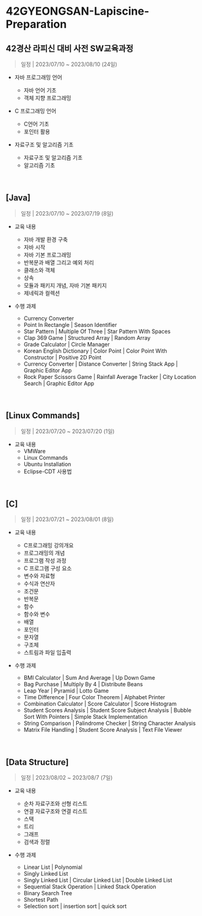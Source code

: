 # 42GYEONGSAN-Lapiscine-Preparation
## 42경산 라피신 대비 사전 SW교육과정
> 일정 | 2023/07/10 ~ 2023/08/10 (24일)
- 자바 프로그래밍 언어
  - 자바 언어 기초
  - 객체 지향 프로그래밍

- C 프로그래밍 언어
  - C언어 기초
  - 포인터 활용

- 자료구조 및 알고리즘 기초
  - 자료구조 및 알고리즘 기초
  - 알고리즘 기초

　

## [Java]
> 일정 | 2023/07/10 ~ 2023/07/19 (8일)
- 교육 내용
  - 자바 개발 환경 구축
  - 자바 시작
  - 자바 기본 프로그래밍
  - 반복문과 배열 그리고 예외 처리
  - 클래스와 객체
  - 상속
  - 모듈과 패키지 개념, 자바 기본 패키지
  - 제네릭과 컬렉션

- 수행 과제
  - Currency Converter
  - Point In Rectangle | Season Identifier
  - Star Pattern | Multiple Of Three | Star Pattern With Spaces
  - Clap 369 Game | Structured Array | Random Array
  - Grade Calculator | Circle Manager
  - Korean English Dictionary | Color Point | Color Point With Constructor | Positive 2D Point
  - Currency Converter | Distance Converter | String Stack App | Graphic Editor App
  - Rock Paper Scissors Game | Rainfall Average Tracker | City Location Search | Graphic Editor App

　

## [Linux Commands]
> 일정 | 2023/07/20 ~ 2023/07/20 (1일)
- 교육 내용
  - VMWare
  - Linux Commands
  - Ubuntu Installation
  - Eclipse-CDT 사용법

　

## [C]
> 일정 | 2023/07/21 ~ 2023/08/01 (8일)
- 교육 내용
  - C프로그래밍 강의개요
  - 프로그래밍의 개념
  - 프로그램 작성 과정
  - C 프로그램 구성 요소
  - 변수와 자료형
  - 수식과 연산자
  - 조건문
  - 반복문
  - 함수
  - 함수와 변수
  - 배열
  - 포인터
  - 문자열
  - 구조체
  - 스트림과 파일 입출력

- 수행 과제
  - BMI Calculator | Sum And Average | Up Down Game
  - Bag Purchase | Multiply By 4 | Distribute Beans
  - Leap Year | Pyramid | Lotto Game
  - Time Difference | Four Color Theorem | Alphabet Printer
  - Combination Calculator | Score Calculator | Score Histogram
  - Student Scores Analysis | Student Score Subject Analysis | Bubble Sort With Pointers | Simple Stack Implementation
  - String Comparison | Palindrome Checker | String Character Analysis
  - Matrix File Handling | Student Score Analysis | Text File Viewer

　

## [Data Structure]
> 일정 | 2023/08/02 ~ 2023/08/7 (7일)
- 교육 내용
  - 순차 자료구조와 선형 리스트
  - 연결 자료구조와 연결 리스트
  - 스택
  - 트리
  - 그래프
  - 검색과 정렬

- 수행 과제
  - Linear List | Polynomial
  - Singly Linked List
  - Singly Linked List | Circular Linked List | Double Linked List
  - Sequential Stack Operation | Linked Stack Operation
  - Binary Search Tree
  - Shortest Path
  - Selection sort | insertion sort | quick sort
